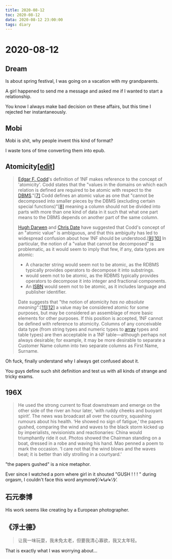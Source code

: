 ```yaml
---
title: 2020-08-12
toc: 2020-08-12
data: 2020-08-12 23:00:00
tags: diary
---
```



# 2020-08-12

## Dream

Is about spring festival, I was going on a vacation with my grandparents.

A girl happened to send me a message and asked me if I wanted to start a relationship.

You know I always make bad decision on these affairs, but this time I rejected her instantaneously.

## Mobi

Mobi is shit, why people invent this kind of format?

I waste tons of time converting them into epub.

## Atomicity[[edit](https://en.wikipedia.org/w/index.php?title=First_normal_form&action=edit&section=4)]

> [Edgar F. Codd](https://en.wikipedia.org/wiki/Edgar_F._Codd)'s definition of 1NF makes reference to the concept of 'atomicity'. Codd states that the "values in the domains on which each relation is defined are required to be atomic with respect to the [DBMS](https://en.wikipedia.org/wiki/DBMS)."[[7\]](https://en.wikipedia.org/wiki/First_normal_form#cite_note-CoddAtmReq-7) Codd defines an atomic value as one that "cannot be decomposed into smaller pieces by the DBMS (excluding certain special functions)"[[8\]](https://en.wikipedia.org/wiki/First_normal_form#cite_note-CoddAtmDefn-8) meaning a column should not be divided into parts with more than one kind of data in it such that what one part means to the DBMS depends on another part of the same column.
>
> [Hugh Darwen](https://en.wikipedia.org/wiki/Hugh_Darwen) and [Chris Date](https://en.wikipedia.org/wiki/Chris_Date) have suggested that Codd's concept of an "atomic value" is ambiguous, and that this ambiguity has led to widespread confusion about how 1NF should be understood.[[9\]](https://en.wikipedia.org/wiki/First_normal_form#cite_note-Darwen-9)[[10\]](https://en.wikipedia.org/wiki/First_normal_form#cite_note-DateConf-10) In particular, the notion of a "value that cannot be decomposed" is problematic, as it would seem to imply that few, if any, data types are atomic:
>
> * A character string would seem not to be atomic, as the RDBMS typically provides operators to decompose it into substrings.
> *  would seem not to be atomic, as the RDBMS typically provides operators to decompose it into integer and fractional components.
> * An [ISBN](https://en.wikipedia.org/wiki/ISBN) would seem not to be atomic, as it includes language and publisher identifier.
>
> Date suggests that "the notion of atomicity *has no absolute meaning*":[[11\]](https://en.wikipedia.org/wiki/First_normal_form#cite_note-DateNoAtm-11)[[12\]](https://en.wikipedia.org/wiki/First_normal_form#cite_note-Date2015-12) a value may be considered atomic for some purposes, but may be considered an assemblage of more basic elements for other purposes. If this position is accepted, 1NF cannot be defined with reference to atomicity. Columns of any conceivable data type (from string types and numeric types to [array](https://en.wikipedia.org/wiki/Array_data_structure) types and table types) are then acceptable in a 1NF table—although perhaps not always desirable; for example, it may be more desirable to separate a Customer Name column into two separate columns as First Name, Surname.



Oh fuck, finally understand why I always get confused about it.

You guys define such shit definition and test us with all kinds of strange and tricky exams. 

## 196X

> He used the strong current to float downstream and emerge on the other side of the river an hour later, ‘with ruddy cheeks and buoyant spirit’. The news was broadcast all over the country, squashing rumours about his health. ‘He showed no sign of fatigue,’ the papers gushed, comparing the wind and waves to the black storm kicked up by imperialists, revisionists and reactionaries: China would triumphantly ride it out. Photos showed the Chairman standing on a boat, dressed in a robe and waving his hand. Mao penned a poem to mark the occasion. ‘I care not that the wind blows and the waves beat; it is better than idly strolling in a courtyard.’



"the papers gushed" is a nice metaphor.

Ever since I watched a porn where girl in it shouted "GUSH ! ! ! " during orgasm, I couldn't face this word anymore⁄(⁄ ⁄•⁄ω⁄•⁄ ⁄)⁄.

## 石元泰博

His work seems like creating by a European photographer.

## 《浮士德》

> 让我一味玩耍，我未免太老，但要我清心寡欲，我又太年轻。
>
> 

That is exactly what I was worrying about...

